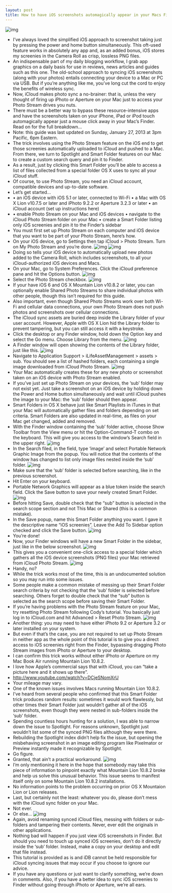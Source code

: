 ```yaml
---
layout: post
title: How to have iOS screenshots automagically appear in your Macs Finder
---
```

![img](http://media.idownloadblog.com/wp-content/uploads/2012/06/iPhone-4S-two-up-Photos-001.jpg)
* I’ve always loved the simplified iOS approach to screenshot taking just by pressing the power and home button simultaneously. This oft-used feature works in absolutely any app and, as an added bonus, iOS stores my screenies in the Camera Roll as crisp, lossless PNG files.
* An indispensable part of my daily blogging workflow, I grab app graphics on a daily basis for use in reviews, news articles and guides such as this one. The old-school approach to syncing iOS screenshots (along with your photos) entails connecting your device to a Mac or PC via USB. But if you’re anything like me, you’ve long cut the cord to enjoy the benefits of wireless sync.
* Now, iCloud makes photo sync a no-brainer: that is, unless the very thought of firing up iPhoto or Aperture on your Mac just to access your Photo Stream drives you nuts.
* There must be a better way to bypass these resource-intensive apps and have the screenshots taken on your iPhone, iPad or iPod touch automagically appear just a mouse click away in your Mac’s Finder. Read on for the full breakdown…
* Note: this guide was last updated on Sunday, January 27, 2013 at 3pm Pacific, 6pm Eastern.
* The trick involves using the Photo Stream feature on the iOS end to get those screenies automatically uploaded to iCloud and pushed to a Mac. From there, we turn to Spotlight and Smart Folder features on our Mac to create a custom search query and pin it to Finder.
* As a result, just by clicking this Smart Folder you’ll be able to access a list of files collected from a special folder OS X uses to sync all your iCloud stuff.
* Of course, to use Photo Stream, you need an iCloud account, compatible devices and up-to-date software.
* Let’s get started…
* • an iOS device with iOS 5.1 or later, connected to Wi-Fi • a Mac with OS X Lion v10.7.5 or later and iPhoto 9.2.2 or Aperture 3.2.3 or later • an iCloud account (set up instructions here)
* • enable Photo Stream on your Mac and iOS devices • navigate to the iCloud Photo Stream folder on your Mac • create a Smart Folder listing only iOS screenies and pin it to the Finder’s sidebar
* You must first set up Photo Stream on each computer and iOS device that you want to be part of your Photo Stream, here’s how.
* On your iOS device, go to Settings then tap iCloud > Photo Stream. Turn on My Photo Stream and you’re done.
![img](http://media.idownloadblog.com/wp-content/uploads/2013/01/iOS-6-Settings-iCloud-Photo-Stream-001.jpg)
![img](http://media.idownloadblog.com/wp-content/uploads/2013/01/iOS-6-Settings-iCloud-Photo-Stream-002.jpg)
* Doing so tells your iOS device to automatically upload new photos added to the Camera Roll, which includes screenshots, to all your iCloud-authorized iOS devices and Macs.
* On your Mac, go to System Preferences. Click the iCloud preference pane and hit the Options button.
![img](http://media.idownloadblog.com/wp-content/uploads/2013/01/Mountain-Lion-Settings-iCloud-Photo-Stream-001.jpg)
* Select the Photo Stream checkbox.
![img](http://media.idownloadblog.com/wp-content/uploads/2013/01/Mountain-Lion-Settings-iCloud-Photo-Stream-002.jpg)
* If your have iOS 6 and OS X Mountain Lion v10.8.2 or later, you can optionally enable Shared Photo Streams to share individual photos with other people, though this isn’t required for this guide.
* Also important, even though Shared Photo Streams work over both Wi-Fi and cellular data connections, your own Photo Stream does not push photos and screenshots over cellular connections.
* The iCloud sync assets are buried deep inside the Library folder of your user account. However, Apple with OS X Lion hid the Library folder to prevent tampering, but you can still access it with a keystroke.
* Click the desktop or any Finder window, hold down the Option key and select the Go menu. Choose Library from the menu.
![img](http://media.idownloadblog.com/wp-content/uploads/2013/01/Finder-Go-menu-Library.jpg)
* A Finder window will open showing the contents of the Library folder, just like this.
![img](http://media.idownloadblog.com/wp-content/uploads/2013/01/Finder-user-Library-folder.png)
* Navigate to Application Support > iLifeAssetManagement > assets > sub. You should see a list of hashed folders, each containing a single image downloaded from iCloud Photo Stream.
![img](http://media.idownloadblog.com/wp-content/uploads/2013/01/Finder-iCloud-Photo-Stream-sub-folder-001.png)
* Your Mac automatically creates these for any new photo or screenshot taken on an iOS device with Photo Stream enabled.
* If you’ve just set up Photo Stream on your devices, the ‘sub’ folder may not exist yet. Just take a screenshot on an iOS device by holding down the Power and Home button simultaneously and wait until iCloud pushes the image to your Mac: the ‘sub’ folder should then appear.
* Smart Folders in OS X behave just like Smart Playlists in iTunes in that your Mac will automatically gather files and folders depending on set criteria. Smart Folders are also updated in real-time, as files on your Mac get changed, added and removed.
* With the Finder window containing the ‘sub’ folder active, choose Show Toolbar from the View menu or hit the Option-Command-T combo on the keyboard. This will give you access to the window’s Search field in the upper right.
![img](http://media.idownloadblog.com/wp-content/uploads/2013/01/Finder-iCloud-Photo-Stream-sub-folder-002.png)
* In the Search filed, in the field, type ‘image’ and select Portable Network Graphic Image from the popup. You will notice that the contents of the window has changed to list only image files nested inside the ‘sub’ folder.
![img](http://media.idownloadblog.com/wp-content/uploads/2013/01/Finder-iCloud-Photo-Stream-Smart-Folder-001.png)
* Make sure that the ‘sub’ folder is selected before searching, like in the previous screenshot.
* Hit Enter on your keyboard.
* Portable Network Graphics will appear as a blue token inside the search field. Click the Save button to save your newly created Smart Folder.
![img](http://media.idownloadblog.com/wp-content/uploads/2013/01/Finder-iCloud-Photo-Stream-Smart-Folder-002.png)
* Before hitting Save, double check that the “sub” button is selected in the search scope section and not This Mac or Shared (this is a common mistake).
* In the Save popup, name this Smart Folder anything you want. I gave it the descriptive name “iOS screenies”. Leave the Add To Sidebar option checked and click the Save button.
![img](http://media.idownloadblog.com/wp-content/uploads/2013/01/Finder-iCloud-Photo-Stream-Smart-Folder-003.png)
* You’re done!
* Now, your Finder windows will have a new Smart Folder in the sidebar, just like in the below screenshot.
![img](http://media.idownloadblog.com/wp-content/uploads/2013/01/Finder-iCloud-Photo-Stream-Smart-Folder-004.png)
* This gives you a convenient one-click access to a special folder which gathers all the iOS device screenshots (PNG files) your Mac retrieved from iCloud Photo Stream.
![img](http://media.idownloadblog.com/wp-content/uploads/2013/01/Finder-iCloud-Photo-Stream-Smart-Folder-005.png)
* Handy, no?
* While the trick works most of the time, this is an undocumented solution so you may run into some issues.
* Some people make a common mistake of messing up their Smart Folder search criteria by not checking that the ‘sub’ folder is selected before searching. Others forget to double check that the “sub” button is selected as the search scope before saving their Smart Folder.
* If you’re having problems with the Photo Stream feature on your Mac, try resetting Photo Stream following Cody’s tutorial. You basically just log in to iCloud.com and hit Advanced > Reset Photo Stream.
![img](http://media.idownloadblog.com/wp-content/uploads/2011/10/Screen-Shot-2011-10-14-at-9.32.33-AM.png)
* Another thing: you may need to have either iPhoto 9.2 or Aperture 3.2 or later installed on your system.
* But even if that’s the case, you are not required to set up Photo Stream in neither app as the whole point of this tutorial is to give you a direct access to iOS screenies right from the Finder, bypassing dragging Photo Stream images from iPhoto or Aperture to your desktop.
* I can confirm this trick works without either iPhoto or Aperture on my Mac Book Air running Mountain Lion 10.8.2.
* I love how Apple’s commercial says that with iCloud, you can “take a picture here and it shows up there”.
* http://www.youtube.com/watch?v=DCjeSNomXrU
* Your mileage may vary.
* One of the known issues involves Macs running Mountain Lion 10.8.2.
* I’ve heard from several people who confirmed that this Smart Folder trick produces random results: sometimes it would work flawlessly, but other times their Smart Folder just wouldn’t gather all of the iOS screenshots, even though they were nested in sub-folders inside the ‘sub’ folder.
* Spending countless hours hunting for a solution, I was able to narrow down the issue to Spotlight. For reasons unknown, Spotlight just wouldn’t list some of the synced PNG files although they were there.
* Rebuilding the Spotlight index didn’t help fix the issue, but opening the misbehaving screenshot in an image editing program like Pixelmator or Preview instantly made it recognizable by Spotlight.
* Go figure.
* Granted, that ain’t a practical workaround.
![img](http://media.idownloadblog.com/wp-content/uploads/2011/06/Photo-Stream-iOS-5.png)
* I’m only mentioning it here in the hope that somebody may take this piece of information to pinpoint exactly what Mountain Lion 10.8.2 broke and help us solve this unusual behavior. This issue seems to manifest itself only on some Mountain Lion 10.8.2 installations.
* No information points to the problem occurring on prior OS X Mountaion Lion or Lion releases.
* Last, but certainly not the least: whatever you do, please don’t mess with the iCloud sync folder on your Mac.
* Not ever.
* Or else…
![img](http://media.idownloadblog.com/wp-content/uploads/2013/01/Nuclear-bomb-explosion-001.jpg)
* Again, avoid renaming synced iCloud files, messing with folders or sub-folders and tampering their contents. Never, ever edit the originals in other applications.
* Nothing bad will happen if you just view iOS screenshots in Finder. But should you need to touch up synced iOS screenies, don’t do it directly inside the ‘sub’ folder. Instead, make a copy on your desktop and edit that file instead.
* This tutorial is provided as is and iDB cannot be held responsible for iCloud syncing issues that may occur if you choose to ignore our advice.
* If you have any questions or just want to clarify something, we’re down in comments. Also, if you have a better idea to sync iOS screenies to Finder without going through iPhoto or Aperture, we’re all ears.


